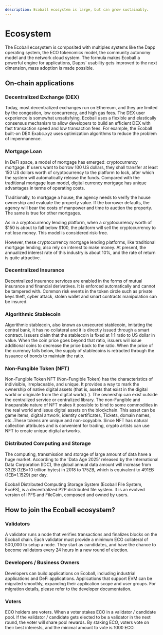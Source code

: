 ```yaml
---
description: Ecoball ecosystem is large, but can grow sustainably.
---
```


# Ecosystem

The Ecoball ecosystem is composited with multiples systems like the Dapp operating system, the ECO tokenomics model, the community autonomy model and the network cloud system. The formula makes Ecoball a powerful engine for applications, Dapps' usability gets improved to the next dimension, mass adoption is made possible.

## On-chain applications

### Decentralized Exchange (DEX) <a href="#decentralized-exchange-dex" id="decentralized-exchange-dex"></a>

Today, most decentralized exchanges run on Ethereum, and they are limited by the congestion, low concurrency, and high gas fees. The DEX user experience is somewhat unsatisfying. Ecoball uses a flexible and elastically consensus mechanism to allow developers to build an efficient DEX with fast transaction speed and low transaction fees. For example, the Ecoball built-on DEX Exabc.xyz uses optimization algorithms to reduce the problem of impermanence.

### Mortgage Loan <a href="#mortgage-loan" id="mortgage-loan"></a>

In DeFi space, a model of mortgage has emerged: cryptocurrency mortgage. If users want to borrow 100 US dollars, they shall transfer at least 150 US dollars worth of cryptocurrency to the platform to lock, after which the system will automatically release the funds. Compared with the traditional mortgage loan model, digital currency mortgage has unique advantages in terms of operating costs.

Traditionally, to mortgage a house, the agency needs to verify the house ownership and evaluate the property value. If the borrower defaults, the agency will bear the costs of manpower and time to auction the property. The same is true for other mortgages.&#x20;

As in a cryptocurrency lending platform, when a cryptocurrency worth of $150 is about to fall below $100, the platform will sell the cryptocurrency to not lose money. This model is considered risk-free.

However, these cryptocurrency mortgage lending platforms, like traditional mortgage lending, also rely on interest to make money. At present, the annualized interest rate of this industry is about 10%, and the rate of return is quite attractive.

### Decentralized Insurance <a href="#decentralized-insurance" id="decentralized-insurance"></a>

Decentralized insurance services are enabled in the forms of mutual insurance and financial derivatives. It is enforced automatically and cannot be tampered with. Common risk events in the token circle such as private keys theft, cyber attack, stolen wallet and smart contracts manipulation can be insured.

### Algorithmic Stablecoin <a href="#algorithmic-stablecoin" id="algorithmic-stablecoin"></a>

Algorithmic stablecoin, also known as unsecured stablecoin, imitating the central bank, it has no collateral and it is directly issued through a smart contract. Issuers claim that the stablecoin is fixed at 1:1 ratio to US dollar in value. When the coin price goes beyond that ratio, issuers will issue additional coins to decrease the price back to the ratio. When the price of the currency falls below, the supply of stablecoins is retracted through the issuance of bonds to maintain the ratio.

### Non-Fungible Token (NFT) <a href="#non-fungible-token-nft" id="non-fungible-token-nft"></a>

Non-Fungible Token NFT (Non-Fungible Token) has the characteristics of indivisible, irreplaceable, and unique. It provides a way to mark the ownership of native digital assets (that is, assets that exist in the digital world or originate from the digital world). ). The ownership can exist outside the centralized service or centralized library. The non-Fungible and inseparable nature of NFT makes it possible to bind to some commodities in the real world and issue digital assets on the blockchain. This asset can be game items, digital artwork, identity certificates, Tickets, domain names, etc..These tokens are unique and non-copyable. Since NFT has natural collection attributes and is convenient for trading, crypto artists can use NFT to create unique digital artworks.

### Distributed Computing and Storage <a href="#distributed-computing-and-storage" id="distributed-computing-and-storage"></a>

The computing, transmission and storage of large amount of data have a huge market. According to the 'Data Age 2025' released by the International Data Corporation (IDC), the global annual data amount will increase from 33ZB (1ZB=10 trillion bytes) in 2018 to 175ZB, which is equivalent to 491EB (1EB=1.1529) per day.

Ecoball Distributed Computing Storage System (Ecoball File System, EcoFS), is a decentralized P2P distributed file system. It is an evolved version of IPFS and FileCoin, composed and owned by users.&#x20;

## How to join the Ecoball ecosystem? <a href="#how-to-join-the-ecoball-ecosystem" id="how-to-join-the-ecoball-ecosystem"></a>

### **Validators**

A validator runs a node that verifies transactions and finalizes blocks on the Ecoball chain. Each validator must provide a minimum ECO collateral of 500,000 to setup a node. They start as candidates, and have the chance to become validators every 24 hours in a new round of election.

### **Developers / Business Owners**

Developers can build applications on Ecoball, including industrial applications and DeFi applications. Applications that support EVM can be migrated smoothly, expanding their application scope and user groups. For migration details, please refer to the developer documentation.

### **Voters**

ECO holders are voters. When a voter stakes ECO in a validator / candidate pool. If the validator / candidate gets elected to be a validator in the next round, the voter will share pool rewards. By staking ECO, voters vote on their best interests, and the minimal amount to vote is 1000 ECO.
